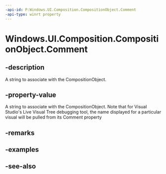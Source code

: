 ```yaml
---
-api-id: P:Windows.UI.Composition.CompositionObject.Comment
-api-type: winrt property
---
```


<!-- Property syntax
public string Comment { get;  set; }
-->

# Windows.UI.Composition.CompositionObject.Comment

## -description
A string to associate with the CompositionObject.



## -property-value
A string to associate with the CompositionObject. Note that for Visual Studio's Live Visual Tree debugging tool, the name displayed for a particular visual will be pulled from its Comment property

## -remarks

## -examples

## -see-also
